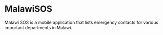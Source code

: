 # MalawiSOS
Malawi SOS is a mobile application that lists emergency contacts for various important departments in Malawi.
